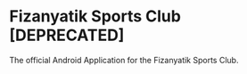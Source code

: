 # Fizanyatik Sports Club [DEPRECATED]

The official Android Application for the Fizanyatik Sports Club.
